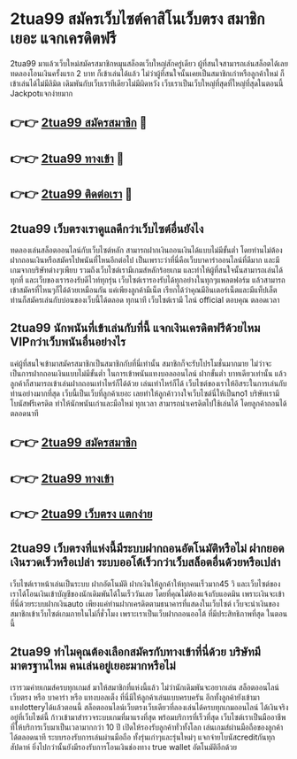 # 2tua99 สมัครเว็บไซต์คาสิโนเว็บตรง สมาชิกเยอะ แจกเครดิตฟรี

2tua99 มาแล้วเว็บใหม่สมัครสมาชิกหมุนสล็อตเว็บใหญ่สักครู่เดียว ผู้ที่สนใจสามารถเล่นสล็อตได้เลยทดลองโอนเงินครั้งแรก 2 บาท ก็เข้าเล่นได้แล้ว ไม่ว่าผู้ที่สนใจนั้นเคยเป็นสมาชิกเก่าหรือลูกค้าใหม่ ก็เข้าเล่นได้ไม่มีลิมิต เดิมพันกับเว็บเราทีเดียวไม่มีผิดหวัง เว็บเราเป็นเว็บใหญ่ที่สุดที่ใหญ่ที่สุดในตอนนี้ Jackpotแจกง่ายมาก

## 👉👉 [2tua99 สมัครสมาชิก](https://bit.ly/3Ckzg5n) 🎰
## 👉👉 [2tua99 ทางเข้า](https://bit.ly/3Ckzg5n) 🎰
## 👉👉 [2tua99 ติดต่อเรา](https://bit.ly/3Ckzg5n) 🎰

## 2tua99 เว็บตรงเราดูแลดีกว่าเว็บไซต์อื่นยังไง
ทดลองเล่นสล็อตออนไลน์กับเว็บไซต์หลัก สามารถฝากเงินถอนเงินได้แบบไม่มีขั้นต่ำ โดยท่านไม่ต้องฝากถอนเงินหรือสมัครไปพนันที่ไหนอีกต่อไป เป็นเพราะว่าที่นี่คือเว็บบาคาร่าออนไลน์ที่ดีมาก และมีเกมจากบริษัทต่างๆเพียบ รวมถึงเว็บไซต์เรามีเกมส์หลักร้อยเกม และทำให้ผู้ที่สนใจนั้นสามารถเล่นได้ทุกที่ และเว็บของเรารองรับดีไวท์ทุกรุ่น เว็บไซต์เรารองรับได้ทุกอย่างในทุกๆแพลตฟอร์ม แล้วสามารถเข้าสมัครที่ไหนๆก็ได้ด้วยเหมือนกัน แค่เพียงลูกค้ามีเน็ต เรียกได้ว่าคุณมีอินเตอร์เน็ตและมีแท็ปเล็ต ท่านก็สมัครเล่นกับบ่อนของเว็บนี้ได้ตลอด ทุกนาที เว็บไซต์เรามี ไลน์ official ตอบคุณ ตลอดเวลา

## 2tua99 นักพนันที่เข้าเล่นกับที่นี้ แจกเงินเครดิตฟรีด้วยไหม VIPกว่าเว็บพนันอื่นอย่างไร
แค่ผู้ที่สนใจเข้ามาสมัครสมาชิกเป็นสมาชิกกับที่นี่เท่านั้น สมาชิกก็จะรับโปรโมชั่นมากมาย ไม่ว่าจะเป็นการฝากถอนเงินแบบไม่มีขั้นต่ำ ในการเข้าพนันแทงบอลออนไลน์ ฝากขั้นต่ำ บาทเดียวเท่านั้น แล้วลูกค้าก็สามารถเข้าเล่นฝากถอนเท่าไหร่ก็ได้ด้วย เล่นเท่าไหร่ก็ได้ เว็บไซต์ของเราให้อิสระในการเล่นกับท่านอย่างมากที่สุด เว็บนี้เป็นเว็บที่ลูกค้าเยอะ เลยทำให้ลูกค้าวางใจเว็บไซต์นี่ให้เป็นno1 บริษัทเรามีโบนัสฟรีเครดิต ทำให้นักพนันเก่าและมือใหม่ ทุกเวลา สามารถนำเครดิตไปใช้เล่นได้ โดยลูกค้าถอนได้ตลอดนาที

## 👉👉 [2tua99 สมัครสมาชิก](https://bit.ly/3Ckzg5n)
## 👉👉 [2tua99 ทางเข้า](https://bit.ly/3Ckzg5n)
## 👉👉 [2tua99 เว็บตรง แตกง่าย](https://bit.ly/3Ckzg5n)

## 2tua99 เว็บตรงที่แห่งนี้มีระบบฝากถอนอัตโนมัติหรือไม่ ฝากยอดเงินรวดเร็วหรือเปล่า ระบบออโต้เร็วกว่าเว็บสล็อตอื่นด้วยหรือเปล่า
เว็บไซต์เราหน้าเล่นเป็นระบบ ฝากอัตโนมัติ ฝากเงินให้ลูกค้าให้ทุกคนเร็วมาก45 วิ และเว็บไซต์ของเราได้โอนเงินเข้าบัญชีของนักเดิมพันได้ในเร็ววันเลย โดยที่คุณไม่ต้องแจ้งกับแอดมิน เพราะเงินจะเข้าที่นี่ด้วยระบบฝากเงินauto เพียงแค่ท่านฝากเครดิตตามธนาคารที่แสดงในเว็บไซต์ เว็บจะนำเงินของสมาชิกเข้าเว็บไซต์เกมภายในไม่กี่ชั่วโมง เพราะเราเป็นเว็บฝากถอนออโต้ ที่มีประสิทธิภาพที่สุด ในตอนนี้

## 2tua99 ทำไมคุณต้องเลือกสมัครกับทางเข้าที่นี่ด้วย บริษัทมีมาตรฐานไหม คนเล่นอยู่เยอะมากหรือไม่
เรารวมค่ายเกมส์ครบทุกเกมส์ มาให้สมาชิกที่แห่งนี้แล้ว ไม่ว่านักเดิมพันจะอยากเล่น สล็อตออนไลน์เว็บตรง หรือ บาคาร่า หรือ แทงบอลเต็ง ที่นี่มีให้ลูกค้าเล่นแบบครบครัน อีกทั้งลูกค้ายังเข้ามาแทงlotteryได้แล้วตอนนี้ สล็อตออนไลน์เว็บตรงเว็บเดียวที่ลองเล่นได้ครบทุกเกมออนไลน์ ได้เงินจริงอยู่ที่เว็บไซต์นี้ ก้าวเข้ามาสำรวจระบบเกมที่มาแรงที่สุด พร้อมบริการที่เร็วที่สุด เว็บไซต์เราเป็นมืออาชีพ ที่ให้บริการเว็บมาเป็นเวลามากกว่า 10 ปี เปิดให้รองรับลูกค้าทั่วทั้งโลก เล่นเกมส์ผ่านมือถือของลูกค้าได้ตลอดนาที ระบบรองรับการเล่นผ่านมือถือ ทั้งรุ่นเก่าๆและรุ่นใหม่ๆ แจกจ่ายโบนัสcreditกันทุกสัปดาห์ ยิ่งไปกว่านั้นยังมีรองรับการโอนเงินช่องทาง true wallet อัตโนมัติอีกด้วย

